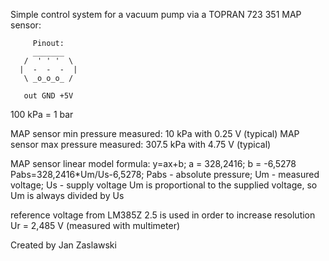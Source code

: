   Simple control system for a vacuum pump via a TOPRAN 723 351 MAP sensor:
  
         Pinout:
         _______ 
       /  ' ' '  \
      |  -  -  -  |
       \ _o_o_o_ /
           
       out GND +5V
  
  100 kPa = 1 bar
  
  MAP sensor min pressure measured: 10 kPa with 0.25 V (typical)
  MAP sensor max pressure measured: 307.5 kPa with 4.75 V (typical)
  
  MAP sensor linear model formula:
  y=ax+b; a = 328,2416; b = -6,5278
  Pabs=328,2416*Um/Us-6,5278; Pabs - absolute pressure; Um - measured voltage; Us - supply voltage
  Um is proportional to the supplied voltage, so Um is always divided by Us
  
  reference voltage from LM385Z 2.5 is used in order to increase resolution
  Ur = 2,485 V (measured with multimeter)
  
  Created by Jan Zaslawski
